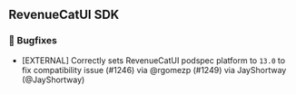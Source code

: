 ## RevenueCatUI SDK
### 🐞 Bugfixes
* [EXTERNAL] Correctly sets RevenueCatUI podspec platform to `13.0` to fix compatibility issue (#1246) via @rgomezp (#1249) via JayShortway (@JayShortway)
